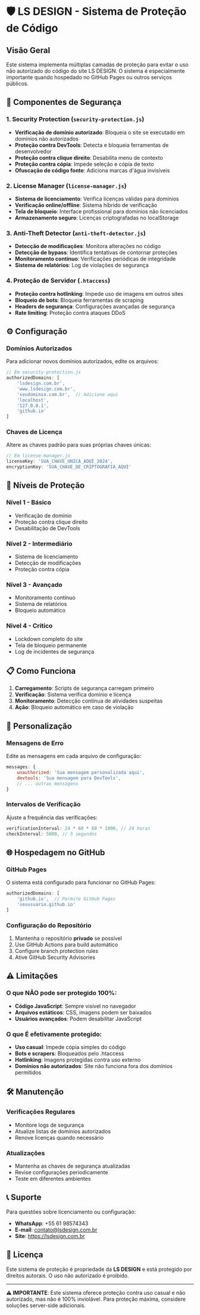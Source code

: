 # 🛡️ LS DESIGN - Sistema de Proteção de Código

## Visão Geral

Este sistema implementa múltiplas camadas de proteção para evitar o uso não autorizado do código do site LS DESIGN. O sistema é especialmente importante quando hospedado no GitHub Pages ou outros serviços públicos.

## 🔐 Componentes de Segurança

### 1. **Security Protection** (`security-protection.js`)
- **Verificação de domínio autorizado**: Bloqueia o site se executado em domínios não autorizados
- **Proteção contra DevTools**: Detecta e bloqueia ferramentas de desenvolvedor
- **Proteção contra clique direito**: Desabilita menu de contexto
- **Proteção contra cópia**: Impede seleção e cópia de texto
- **Ofuscação de código fonte**: Adiciona marcas d'água invisíveis

### 2. **License Manager** (`license-manager.js`)
- **Sistema de licenciamento**: Verifica licenças válidas para domínios
- **Verificação online/offline**: Sistema híbrido de verificação
- **Tela de bloqueio**: Interface profissional para domínios não licenciados
- **Armazenamento seguro**: Licenças criptografadas no localStorage

### 3. **Anti-Theft Detector** (`anti-theft-detector.js`)
- **Detecção de modificações**: Monitora alterações no código
- **Detecção de bypass**: Identifica tentativas de contornar proteções
- **Monitoramento contínuo**: Verificações periódicas de integridade
- **Sistema de relatórios**: Log de violações de segurança

### 4. **Proteção de Servidor** (`.htaccess`)
- **Proteção contra hotlinking**: Impede uso de imagens em outros sites
- **Bloqueio de bots**: Bloqueia ferramentas de scraping
- **Headers de segurança**: Configurações avançadas de segurança
- **Rate limiting**: Proteção contra ataques DDoS

## ⚙️ Configuração

### Domínios Autorizados
Para adicionar novos domínios autorizados, edite os arquivos:

```javascript
// Em security-protection.js
authorizedDomains: [
    'lsdesign.com.br',
    'www.lsdesign.com.br',
    'seudominio.com.br',  // Adicione aqui
    'localhost',
    '127.0.0.1',
    'github.io'
]
```

### Chaves de Licença
Altere as chaves padrão para suas próprias chaves únicas:

```javascript
// Em license-manager.js
licenseKey: 'SUA_CHAVE_UNICA_AQUI_2024',
encryptionKey: 'SUA_CHAVE_DE_CRIPTOGRAFIA_AQUI'
```

## 🚨 Níveis de Proteção

### **Nível 1 - Básico**
- Verificação de domínio
- Proteção contra clique direito
- Desabilitação de DevTools

### **Nível 2 - Intermediário**
- Sistema de licenciamento
- Detecção de modificações
- Proteção contra cópia

### **Nível 3 - Avançado**
- Monitoramento contínuo
- Sistema de relatórios
- Bloqueio automático

### **Nível 4 - Crítico**
- Lockdown completo do site
- Tela de bloqueio permanente
- Log de incidentes de segurança

## 📋 Como Funciona

1. **Carregamento**: Scripts de segurança carregam primeiro
2. **Verificação**: Sistema verifica domínio e licença
3. **Monitoramento**: Detecção contínua de atividades suspeitas
4. **Ação**: Bloqueio automático em caso de violação

## 🔧 Personalização

### Mensagens de Erro
Edite as mensagens em cada arquivo de configuração:

```javascript
messages: {
    unauthorized: 'Sua mensagem personalizada aqui',
    devtools: 'Sua mensagem para DevTools',
    // ... outras mensagens
}
```

### Intervalos de Verificação
Ajuste a frequência das verificações:

```javascript
verificationInterval: 24 * 60 * 60 * 1000, // 24 horas
checkInterval: 5000, // 5 segundos
```

## 🌐 Hospedagem no GitHub

### GitHub Pages
O sistema está configurado para funcionar no GitHub Pages:

```javascript
authorizedDomains: [
    'github.io',  // Permite GitHub Pages
    'seuusuario.github.io'
]
```

### Configuração do Repositório
1. Mantenha o repositório **privado** se possível
2. Use GitHub Actions para build automático
3. Configure branch protection rules
4. Ative GitHub Security Advisories

## ⚠️ Limitações

### O que NÃO pode ser protegido 100%:
- **Código JavaScript**: Sempre visível no navegador
- **Arquivos estáticos**: CSS, imagens podem ser baixados
- **Usuários avançados**: Podem desabilitar JavaScript

### O que É efetivamente protegido:
- **Uso casual**: Impede cópia simples do código
- **Bots e scrapers**: Bloqueados pelo .htaccess
- **Hotlinking**: Imagens protegidas contra uso externo
- **Domínios não autorizados**: Site não funciona fora dos domínios permitidos

## 🛠️ Manutenção

### Verificações Regulares
- Monitore logs de segurança
- Atualize listas de domínios autorizados
- Renove licenças quando necessário

### Atualizações
- Mantenha as chaves de segurança atualizadas
- Revise configurações periodicamente
- Teste em diferentes ambientes

## 📞 Suporte

Para questões sobre licenciamento ou configuração:

- **WhatsApp**: +55 61 98574343
- **E-mail**: contato@lsdesign.com.br
- **Site**: https://lsdesign.com.br

## 📄 Licença

Este sistema de proteção é propriedade da **LS DESIGN** e está protegido por direitos autorais. O uso não autorizado é proibido.

---

**⚠️ IMPORTANTE**: Este sistema oferece proteção contra uso casual e não autorizado, mas não é 100% inviolável. Para proteção máxima, considere soluções server-side adicionais.
